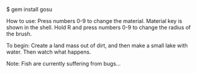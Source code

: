 $ gem install gosu

How to use:
Press numbers 0-9 to change the material. Material key is shown in the shell.
Hold R and press numbers 0-9 to change the radius of the brush.

To begin:
Create a land mass out of dirt, and then make a small lake with water. Then watch what happens.

Note:
Fish are currently suffering from bugs...